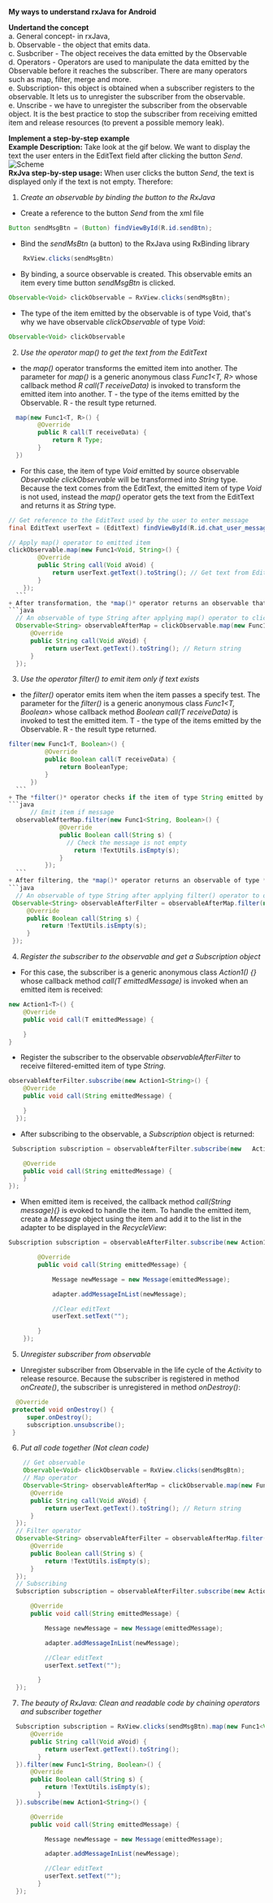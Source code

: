 **My ways to understand rxJava for Android**  

**Undertand the concept**   
    a. General concept- in rxJava,      
    b. Observable - the object that emits data.  
    c. Susbcriber - The object receives the data emitted by the Observable  
    d. Operators - Operators are used to manipulate the data emitted by the Observable before  it reaches the subscriber. There are many operators such as map, filter, merge and more.  
    e. Subscription- this object is obtained when a subscriber registers to the observable. It lets us to unregister the subscriber from the observable.  
    e. Unscribe - we have to unregister the subscriber from the observable object. It is the best practice to stop the subscriber from receiving emitted item and  release resources (to prevent a possible memory leak).  

**Implement a step-by-step example**    
    **Example Description:** Take look at the gif below. We want to display the text the user enters in the EditText field after clicking the button *Send*.  
    ![Scheme](image/rxJavaGif.gif)  
    **RxJva step-by-step usage:**  When user clicks the button *Send*, the text is displayed only if the text is not empty. Therefore:  

1. *Create an observable by binding the button to the RxJava*  
  + Create a reference to the button *Send* from the xml file
  ```java
  Button sendMsgBtn = (Button) findViewById(R.id.sendBtn);
  ```
  + Bind the *sendMsBtn* (a button) to the RxJava using RxBinding library
  ```java
      RxView.clicks(sendMsgBtn)
  ```
  + By binding, a source observable is created. This observable emits an item every time button *sendMsgBtn* is clicked.
  ```java
  Observable<Void> clickObservable = RxView.clicks(sendMsgBtn);
  ```

  + The type of the item emitted by the observable is of type Void, that's why we have observable *clickObservable* of type *Void*:
  ```java
  Observable<Void> clickObservable
  ```
2. *Use the operator map() to get the text from the EditText*      
  + the *map()* operator transforms the emitted item into another. The parameter for *map()* is a generic anonymous class *Func1<T, R>* whose callback method *R call(T receiveData)* is invoked to transform the emitted item into another. T - the type of the items emitted by the Observable. R - the result type returned.
  ```java
    map(new Func1<T, R>() {
          @Override
          public R call(T receiveData) {
              return R Type;
          }
    })
  ```
  + For this case, the item of type *Void* emitted by source observable *Observable<Void> clickObservable* will be transformed into *String* type. Because the text comes from the EditText, the emitted item of type *Void* is not used, instead the *map()* operator gets the text from the EditText and returns it as *String* type.
  ```java
  // Get reference to the EditText used by the user to enter message
  final EditText userText = (EditText) findViewById(R.id.chat_user_message);
  ```
  ```java
  // Apply map() operator to emitted item
  clickObservable.map(new Func1<Void, String>() {
          @Override
          public String call(Void aVoid) {
              return userText.getText().toString(); // Get text from EditText and return it as string
          }
      });
    ```
  + After transformation, the *map()* operator returns an observable that emits item of type *String*:  
  ```java
    // An observable of type String after applying map() operator to clickObservable
    Observable<String> observableAfterMap = clickObservable.map(new Func1<Void, String>() {
        @Override
        public String call(Void aVoid) {
            return userText.getText().toString(); // Return string
        }
    });
  ```
3. *Use the operator filter() to emit item only if text exists*
  + the *filter()* operator emits item when the item passes a specify test. The parameter for the *filter()* is a generic anonymous class *Func1<T, Boolean>* whose callback method *Boolean call(T receiveData)* is invoked to test the emitted item. T - the type of the items emitted by the Observable. R - the result type returned.  
  ```java
  filter(new Func1<T, Boolean>() {
            @Override
            public Boolean call(T receiveData) {
                return BooleanType;
            }
        })
    ```
  + The *filter()* operator checks if the item of type String emitted by *Observable<String> observableAfterMap* is not empty. If it is empty, there is no item is emitted. Therefore, if the result is a true Boolean from the condition inside the *filter()* operator, the item is emitted, otherwise no item is emitted :  
  ```java
        // Emit item if message
    observableAfterMap.filter(new Func1<String, Boolean>() {
                @Override
                public Boolean call(String s) {
                  // Check the message is not empty
                    return !TextUtils.isEmpty(s);
                }
            });
    ```
  + After filtering, the *map()* operator returns an observable of type *String* which emits item only if the result from the condition is true:  
  ```java
    // An observable of type String after applying filter() operator to observableAfterMap
   Observable<String> observableAfterFilter = observableAfterMap.filter(new Func1<String, Boolean>() {
       @Override
       public Boolean call(String s) {
           return !TextUtils.isEmpty(s);
       }
   });
  ```
4. *Register the subscriber to the observable and get a Subscription object*
  + For this case, the subscriber is a generic anonymous class *Action1<T>() {}* whose callback method *call(T emittedMessage)* is invoked when an emitted item is received:
  ```java
  new Action1<T>() {
      @Override
      public void call(T emittedMessage) {

      }
  }
   ```
  + Register the subscriber to the observable *observableAfterFilter* to receive filtered-emitted item of type *String*.
  ```java
  observableAfterFilter.subscribe(new Action1<String>() {
      @Override
      public void call(String emittedMessage) {

      }
    });
   ```
  + After subscribing to the observable, a *Subscription* object is returned:
  ```java
   Subscription subscription = observableAfterFilter.subscribe(new   Action1<String>() {

      @Override
      public void call(String emittedMessage) {
      }
  });
  ```
  + When emitted item is received, the callback method *call(String message){}* is evoked to handle the item. To handle the emitted item, create a *Message* object using the item and add it to the list in the adapter to be displayed in the *RecycleView*:
  ```java
Subscription subscription = observableAfterFilter.subscribe(new Action1<String>() {

          @Override
          public void call(String emittedMessage) {

              Message newMessage = new Message(emittedMessage);

              adapter.addMessageInList(newMessage);

              //Clear editText
              userText.setText("");

          }
      });
   ```    
5. *Unregister subscriber from observable*
  + Unregister subscriber from Observable in the life cycle of the *Activity* to release resource. Because the subscriber is registered in method *onCreate()*, the subscriber is unregistered in method *onDestroy()*:     
  ```java
    @Override
   protected void onDestroy() {
       super.onDestroy();
       subscription.unsubscribe();
   }
  ```
6. *Put all code together (Not clean code)*
  ```java
      // Get observable
      Observable<Void> clickObservable = RxView.clicks(sendMsgBtn);
      // Map operator
      Observable<String> observableAfterMap = clickObservable.map(new Func1<Void, String>() {
        @Override
        public String call(Void aVoid) {
            return userText.getText().toString(); // Return string
        }
    });
    // Filter operator
    Observable<String> observableAfterFilter = observableAfterMap.filter(new Func1<String, Boolean>() {
        @Override
        public Boolean call(String s) {
            return !TextUtils.isEmpty(s);
        }
    });
    // Subscribing
    Subscription subscription = observableAfterFilter.subscribe(new Action1<String>() {

        @Override
        public void call(String emittedMessage) {

            Message newMessage = new Message(emittedMessage);

            adapter.addMessageInList(newMessage);

            //Clear editText
            userText.setText("");

          }
    });
  ```
7. *The beauty of RxJava: Clean and readable code by chaining operators and subscriber together*
  ```java
    Subscription subscription = RxView.clicks(sendMsgBtn).map(new Func1<Void, String>() {
        @Override
        public String call(Void aVoid) {
            return userText.getText().toString();
          }
    }).filter(new Func1<String, Boolean>() {
        @Override
        public Boolean call(String s) {
            return !TextUtils.isEmpty(s);
          }
    }).subscribe(new Action1<String>() {

        @Override
        public void call(String emittedMessage) {

            Message newMessage = new Message(emittedMessage);

            adapter.addMessageInList(newMessage);

            //Clear editText
            userText.setText("");
          }
    });
   ```   

